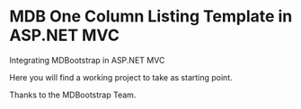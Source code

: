 # MDB One Column Listing Template in ASP.NET MVC

Integrating MDBootstrap in ASP.NET MVC

Here you will find a working project to take as starting point.

Thanks to the MDBootstrap Team.
